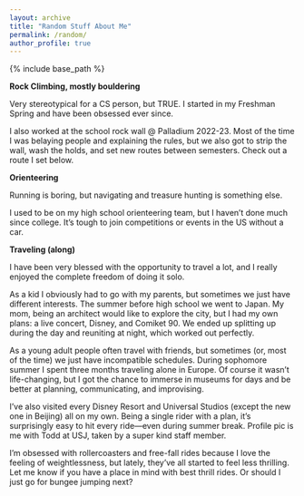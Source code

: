 ```yaml
---
layout: archive
title: "Random Stuff About Me"
permalink: /random/
author_profile: true
---
```


{% include base_path %}

**Rock Climbing, mostly bouldering**

Very stereotypical for a CS person, but TRUE. I started in my Freshman Spring and have been obsessed ever since. 

I also worked at the school rock wall @ Palladium 2022-23. Most of the time I was belaying people and explaining the rules, but we also got to strip the wall, wash the holds, and set new routes between semesters. Check out a route I set below.

**Orienteering**

Running is boring, but navigating and treasure hunting is something else.

I used to be on my high school orienteering team, but I haven’t done much since college. It’s tough to join competitions or events in the US without a car.

**Traveling (along)**

I have been very blessed with the opportunity to travel a lot, and I really enjoyed the complete freedom of doing it solo. 

As a kid I obviously had to go with my parents, but sometimes we just have different interests. The summer before high school we went to Japan. My mom, being an architect would like to explore the city, but I had my own plans: a live concert, Disney, and Comiket 90. We ended up splitting up during the day and reuniting at night, which worked out perfectly.

As a young adult people often travel with friends, but sometimes (or, most of the time) we just have incompatible schedules. During sophomore summer I spent three months traveling alone in Europe. Of course it wasn’t life-changing, but I got the chance to immerse in museums for days and be better at planning, communicating, and improvising. 

I’ve also visited every Disney Resort and Universal Studios (except the new one in Beijing) all on my own. Being a single rider with a plan, it’s surprisingly easy to hit every ride—even during summer break. Profile pic is me with Todd at USJ, taken by a super kind staff member.

I’m obsessed with rollercoasters and free-fall rides because I love the feeling of weightlessness, but lately, they’ve all started to feel less thrilling. Let me know if you have a place in mind with best thrill rides. Or should I just go for bungee jumping next?




